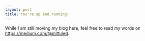 ```yaml
---
layout: post
title: You're up and running!
---
```


While I am still moving my blog here, feel free to read my words on https://medium.com/@mittuled.
